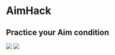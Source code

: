 # AimHack

## Practice your Aim condition

<img src="https://img.shields.io/badge/Unity-FFFFFF?style=for-the-badge&logo=Unity&logoColor=black"/>
<img src="https://img.shields.io/badge/C%23-FFF000?style=for-the-badge&logo=Csharp&logoColor=black"/>
